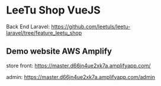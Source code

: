 # LeeTu Shop VueJS

Back End Laravel: https://github.com/leetuls/leetu-laravel/tree/feature_leetu_shop

## Demo website AWS Amplify

store front: https://master.d66jn4ue2xk7a.amplifyapp.com/

admin: https://master.d66jn4ue2xk7a.amplifyapp.com/admin
